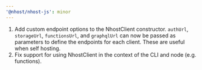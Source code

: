```yaml
---
'@nhost/nhost-js': minor
---
```


1. Add custom endpoint options to the NhostClient constructor. `authUrl`, `storageUrl`, `functionsUrl`, and `graphqlUrl` can now be passed as parameters to define the endpoints for each client. These are useful when self hosting. 
2. Fix support for using NhostClient in the context of the CLI and node (e.g. functions).
